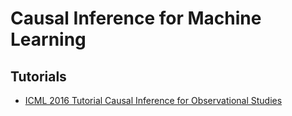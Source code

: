 # Causal Inference for Machine Learning

## Tutorials

*  [ICML 2016 Tutorial Causal Inference for Observational Studies](https://cs.nyu.edu/~shalit/tutorial.html)
